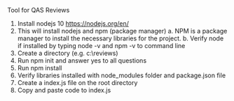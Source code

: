 Tool for QAS Reviews

1. Install nodejs 10 https://nodejs.org/en/
2. This will install nodejs and npm (package manager)
   a. NPM is a package manager to install the necessary libraries for the project.
   b. Verify node if installed by typing node -v and npm -v to command line
3. Create a directory (e.g. c:\reviews)
4. Run npm init and answer yes to all questions
5. Run npm install
6. Verify libraries installed with node_modules folder and package.json file
7. Create a index.js file on the root directory
8. Copy and paste code to index.js
